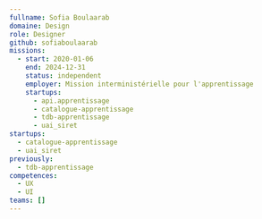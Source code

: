 ```yaml
---
fullname: Sofia Boulaarab
domaine: Design
role: Designer
github: sofiaboulaarab
missions:
  - start: 2020-01-06
    end: 2024-12-31
    status: independent
    employer: Mission interministérielle pour l'apprentissage
    startups:
      - api.apprentissage
      - catalogue-apprentissage
      - tdb-apprentissage
      - uai_siret
startups:
  - catalogue-apprentissage
  - uai_siret
previously:
  - tdb-apprentissage
competences:
  - UX
  - UI
teams: []
---
```


